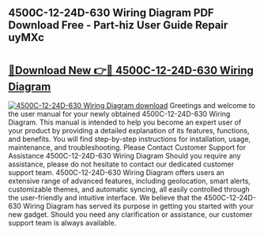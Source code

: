 ## 4500C-12-24D-630 Wiring Diagram PDF Download Free - Part-hiz User Guide Repair uyMXc

# <h2><a href="http://dfqc3a.blite.top/?on=4500C-12-24D-630+Wiring+Diagram">🔗Download New 👉🔴 4500C-12-24D-630 Wiring Diagram</a></h2>

[![4500C-12-24D-630 Wiring Diagram download](https://i.imgur.com/lujVjoI.png)](http://dfqc3a.blite.top/?on=4500C-12-24D-630+Wiring+Diagram)
Greetings and welcome to the user manual for your newly obtained 4500C-12-24D-630 Wiring Diagram. This manual is intended to help you become an expert user of your product by providing a detailed explanation of its features, functions, and benefits. You will find step-by-step instructions for installation, usage, maintenance, and troubleshooting. Please Contact Customer Support for Assistance 4500C-12-24D-630 Wiring Diagram Should you require any assistance, please do not hesitate to contact our dedicated customer support team. 4500C-12-24D-630 Wiring Diagram offers users an extensive range of advanced features, including geolocation, smart alerts, customizable themes, and automatic syncing, all easily controlled through the user-friendly and intuitive interface. We believe that the 4500C-12-24D-630 Wiring Diagram has served its purpose in getting you started with your new gadget. Should you need any clarification or assistance, our customer support team is always available.
